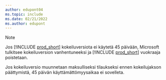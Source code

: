 ```yaml
---
author: edupont04
ms.topic: include
ms.date: 02/21/2022
ms.author: edupont
---
```

> [!NOTE]
> Jos [!INCLUDE [prod_short](prod_short.md)] kokeiluversiota ei käytetä 45 päivään, Microsoft tulkitsee kokeiluversion vanhentuneeksi ja [!INCLUDE [prod_short](prod_short.md)] vuokraaja poistetaan.
>
> Jos kokeiluversio muunnetaan maksulliseksi tilaukseksi ennen kokeilujakson päättymistä, 45 päivän käyttämättömyysaikaa ei sovelleta.
